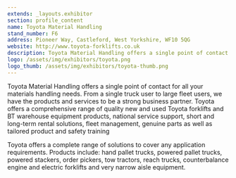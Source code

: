 ```yaml
---
extends: _layouts.exhibitor
section: profile_content
name: Toyota Material Handling
stand_number: F6
address: Pioneer Way, Castleford, West Yorkshire, WF10 5QG
website: http://www.toyota-forklifts.co.uk
description: Toyota Material Handling offers a single point of contact for all your materials handling needs. 
logo: /assets/img/exhibitors/toyota.png
logo_thumb: /assets/img/exhibitors/toyota-thumb.png
---
```


Toyota Material Handling offers a single point of contact for all your materials handling needs. From a single truck user to large fleet users, we have the products and services to be a strong business partner. Toyota offers a comprehensive range of quality new and used Toyota forklifts and BT warehouse equipment products, national service support, short and long-term rental solutions, fleet management, genuine parts as well as tailored product and safety training

Toyota offers a complete range of solutions to cover any application requirements. Products include: hand pallet trucks, powered pallet trucks, powered stackers, order pickers, tow tractors, reach trucks, counterbalance engine and electric forklifts and very narrow aisle equipment.
